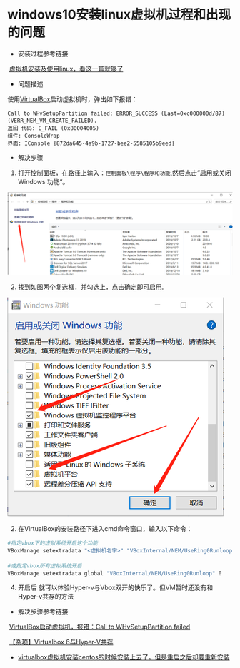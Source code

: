 # windows10安装linux虚拟机过程和出现的问题

- 安装过程参考链接

​	[虚拟机安装及使用linux，看这一篇就够了](http://www.macrozheng.com/#/reference/linux_install)

- 问题描述

使用[VirtualBox](https://so.csdn.net/so/search?q=VirtualBox)启动虚拟机时，弹出如下报错：

```
Call to WHvSetupPartition failed: ERROR_SUCCESS (Last=0xc000000d/87) (VERR_NEM_VM_CREATE_FAILED).
返回 代码: E_FAIL (0x80004005)
组件: ConsoleWrap
界面: IConsole {872da645-4a9b-1727-bee2-5585105b9eed}
```

- 解决步骤

1. 打开控制面板，在路径上输入：`控制面板\程序\程序和功能`,然后点击”启用或关闭 Windows 功能“。

![在这里插入图片描述](./images/169c66dac8717b6cd0e056c8b354e282.png)

2. 找到如图两个复选框，并勾选上，点击确定即可启用。	

![在这里插入图片描述](./images/5f177f8273f5dd13b9d2a82d767dffe6.png)

2. 在VirtualBox的安装路径下进入cmd命令窗口，输入以下命令：

```bash
#指定vbox下的虚拟系统开启这个功能
VBoxManage setextradata "<虚拟机名字>" "VBoxInternal/NEM/UseRing0Runloop" 0

#或指定vbox所有虚拟系统开启
VBoxManage setextradata global "VBoxInternal/NEM/UseRing0Runloop" 0
```

4. 开启后 就可以体验Hyper-v与Vbox双开的快乐了。但VM暂时还没有和Hyper-v共存的方法

- 解决步骤参考链接

​	[VirtualBox启动虚拟机，报错：Call to WHvSetupPartition failed](https://blog.csdn.net/Jop_qq/article/details/104043422)

​	[【杂项】Virtualbox 6与Hyper-V共存](https://rehtt.com/index.php/archives/225/)

- [virtualbox虚拟机安装centos的时候安装上去了，但是重启之后却要重新安装](https://blog.csdn.net/xiaoyucjl/article/details/121370534)